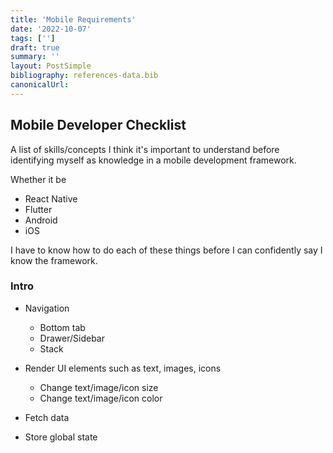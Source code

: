 ```yaml
---
title: 'Mobile Requirements'
date: '2022-10-07'
tags: ['']
draft: true
summary: ''
layout: PostSimple
bibliography: references-data.bib
canonicalUrl:
---
```


## Mobile Developer Checklist

A list of skills/concepts I think it's important to understand before
identifying myself as knowledge in a mobile development framework.

Whether it be

- React Native
- Flutter
- Android
- iOS

I have to know how to do each of these things before I can confidently say I know the framework.

### Intro

- Navigation

  - Bottom tab
  - Drawer/Sidebar
  - Stack

- Render UI elements such as text, images, icons

  - Change text/image/icon size
  - Change text/image/icon color

- Fetch data

- Store global state
